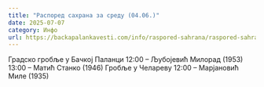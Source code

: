 ```yaml
---
title: "Распоред сахрана за среду (04.06.)"
date: 2025-07-07
category: Инфо
url: https://backapalankavesti.com/info/raspored-sahrana/raspored-sahrana-za-sredu-04-06/
---
```


Градско гробље у Бачкој Паланци
12:00 – Љубојевић Милорад (1953)
13:00 – Матић Станко (1946)
Гробље у Челареву
12:00 – Марјановић Миле (1935)
